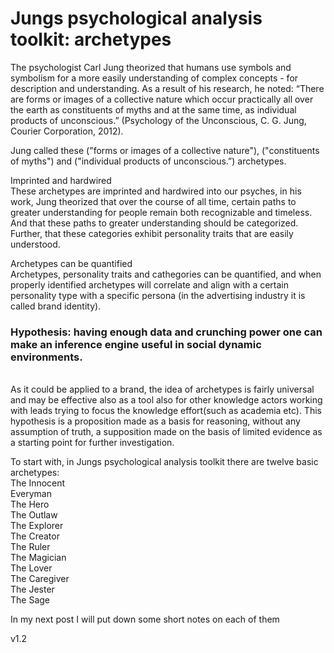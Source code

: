 # Jungs psychological analysis toolkit: archetypes

The psychologist Carl Jung theorized that humans use symbols and symbolism for a more easily understanding of complex concepts - for description and understanding. As a result of his research, he noted: “There are forms or images of a collective nature which occur practically all over the earth as constituents of myths and at the same time, as individual products of unconscious.” (Psychology of the Unconscious, C. G. Jung, Courier Corporation, 2012).

Jung called these ("forms or images of a collective nature"), ("constituents of myths") and ("individual products of unconscious.”) archetypes.

Imprinted and hardwired
<br>
These archetypes are imprinted and hardwired into our psyches, in his work, Jung theorized that over the course of all time, certain paths to greater understanding for people remain both recognizable and timeless. And that these paths to greater understanding should be categorized. Further, that these categories exhibit personality traits that are easily understood.

Archetypes can be quantified
<br>
Archetypes, personality traits and cathegories can be quantified, and when properly identified archetypes will correlate and align with a certain personality type with a specific persona (in the advertising industry it is called brand identity).

### Hypothesis: having enough data and crunching power one can make an inference engine useful in social dynamic environments.
<br>
As it could be applied to a brand, the idea of archetypes is fairly universal and may be effective also as a tool also for other knowledge actors working with leads trying to focus the knowledge effort(such as academia etc).
This hypothesis is a proposition made as a basis for reasoning, without any assumption of truth, a supposition made on the basis of limited evidence as a starting point for further investigation.


To start with, in Jungs psychological analysis toolkit there are twelve basic archetypes:
<br>
The Innocent
<br>
Everyman
<br>
The Hero
<br>
The Outlaw
<br>
The Explorer
<br>
The Creator
<br>
The Ruler
<br>
The Magician
<br>
The Lover
<br>
The Caregiver
<br>
The Jester
<br>
The Sage


In my next post I will put down some short notes on each of them



v1.2

